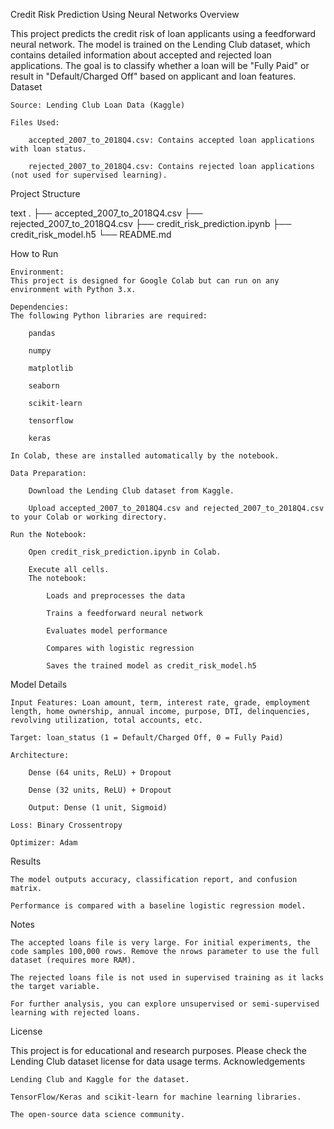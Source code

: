 Credit Risk Prediction Using Neural Networks
Overview

This project predicts the credit risk of loan applicants using a feedforward neural network. The model is trained on the Lending Club dataset, which contains detailed information about accepted and rejected loan applications. The goal is to classify whether a loan will be "Fully Paid" or result in "Default/Charged Off" based on applicant and loan features.
Dataset

    Source: Lending Club Loan Data (Kaggle)

    Files Used:

        accepted_2007_to_2018Q4.csv: Contains accepted loan applications with loan status.

        rejected_2007_to_2018Q4.csv: Contains rejected loan applications (not used for supervised learning).

Project Structure

text
.
├── accepted_2007_to_2018Q4.csv
├── rejected_2007_to_2018Q4.csv
├── credit_risk_prediction.ipynb
├── credit_risk_model.h5
└── README.md

How to Run

    Environment:
    This project is designed for Google Colab but can run on any environment with Python 3.x.

    Dependencies:
    The following Python libraries are required:

        pandas

        numpy

        matplotlib

        seaborn

        scikit-learn

        tensorflow

        keras

    In Colab, these are installed automatically by the notebook.

    Data Preparation:

        Download the Lending Club dataset from Kaggle.

        Upload accepted_2007_to_2018Q4.csv and rejected_2007_to_2018Q4.csv to your Colab or working directory.

    Run the Notebook:

        Open credit_risk_prediction.ipynb in Colab.

        Execute all cells.
        The notebook:

            Loads and preprocesses the data

            Trains a feedforward neural network

            Evaluates model performance

            Compares with logistic regression

            Saves the trained model as credit_risk_model.h5

Model Details

    Input Features: Loan amount, term, interest rate, grade, employment length, home ownership, annual income, purpose, DTI, delinquencies, revolving utilization, total accounts, etc.

    Target: loan_status (1 = Default/Charged Off, 0 = Fully Paid)

    Architecture:

        Dense (64 units, ReLU) + Dropout

        Dense (32 units, ReLU) + Dropout

        Output: Dense (1 unit, Sigmoid)

    Loss: Binary Crossentropy

    Optimizer: Adam

Results

    The model outputs accuracy, classification report, and confusion matrix.

    Performance is compared with a baseline logistic regression model.

Notes

    The accepted loans file is very large. For initial experiments, the code samples 100,000 rows. Remove the nrows parameter to use the full dataset (requires more RAM).

    The rejected loans file is not used in supervised training as it lacks the target variable.

    For further analysis, you can explore unsupervised or semi-supervised learning with rejected loans.

License

This project is for educational and research purposes. Please check the Lending Club dataset license for data usage terms.
Acknowledgements

    Lending Club and Kaggle for the dataset.

    TensorFlow/Keras and scikit-learn for machine learning libraries.

    The open-source data science community.
